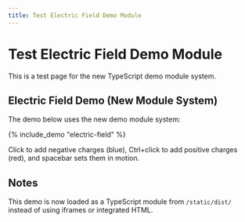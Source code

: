 ```yaml
---
title: Test Electric Field Demo Module
---
```


# Test Electric Field Demo Module

This is a test page for the new TypeScript demo module system.

## Electric Field Demo (New Module System)

The demo below uses the new demo module system:

{% include_demo "electric-field" %}

Click to add negative charges (blue), Ctrl+click to add positive charges (red), and spacebar sets them in motion.

## Notes

This demo is now loaded as a TypeScript module from `/static/dist/` instead of using iframes or integrated HTML.